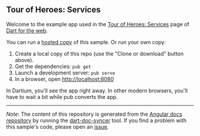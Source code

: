 ## Tour of Heroes: Services

Welcome to the example app used in the
[Tour of Heroes: Services](https://webdev.dartlang.org/angular/tutorial/toh-pt4) page
of [Dart for the web](https://webdev.dartlang.org).

You can run a [hosted copy](https://webdev.dartlang.org/examples/toh-4) of this
sample. Or run your own copy:

1. Create a local copy of this repo (use the "Clone or download" button above).
2. Get the dependencies: `pub get`
3. Launch a development server: `pub serve`
4. In a browser, open [http://localhost:8080](http://localhost:8080)

In Dartium, you'll see the app right away. In other modern browsers,
you'll have to wait a bit while pub converts the app.

---

*Note:* The content of this repository is generated from the
[Angular docs repository][docs repo] by running the
[dart-doc-syncer](//github.com/dart-lang/dart-doc-syncer) tool.
If you find a problem with this sample's code, please open an [issue][].

[docs repo]: //github.com/dart-lang/site-webdev/tree/4.x/examples/ng/doc/toh-4
[issue]: //github.com/dart-lang/site-webdev/issues/new?title=[4.x]%20examples/ng/doc/toh-4
